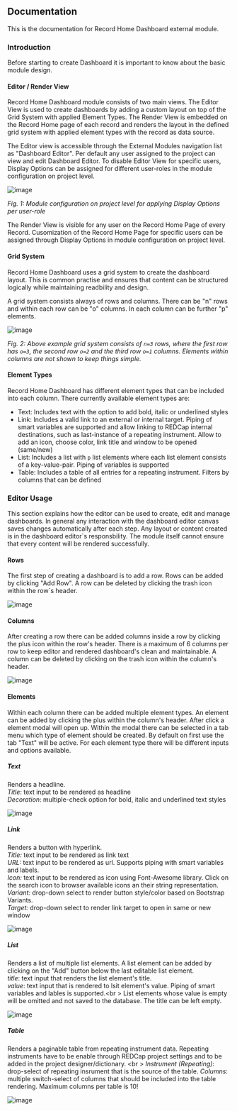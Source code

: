 ## Documentation
This is the documentation for Record Home Dashboard external module.

### Introduction
Before starting to create Dashboard it is important to know about the basic module design.

#### Editor / Render View
Record Home Dashboard module consists of two main views. The Editor View is used to create dashboards by adding a custom layout on top of the Grid System with applied Element Types. The Render View is embedded on the Record Home page of each record and renders the layout in the defined grid system with applied element types with the record as data source.

The Editor view is accessible through the External Modules navigation list as "Dashboard Editor". Per default any user assigned to the project can view and edit Dashboard Editor. To disable Editor View for specific users, Display Options can be assigned for different user-roles in the module configuration on project level.

![image](https://user-images.githubusercontent.com/75415872/143218228-10290d8b-c547-4b06-85f7-dbfda77ef688.png)

*Fig. 1: Module configuration on project level for applying Display Options per user-role*

The Render View is visible for any user on the Record Home Page of every Record. Cusomization of the Record Home Page for specific users can be assigned through Display Options in module configuration on project level.

#### Grid System
Record Home Dashboard uses a grid system to create the dashboard layout. This is common practise and ensures that content can be structured logically while maintaining readbility and design.

A grid system consists always of rows and columns.
There can be "n" rows and within each row can be "o" columns.
In each column can be further "p" elements.

![image](https://user-images.githubusercontent.com/75415872/143214704-c4514352-e529-435b-a372-623e5d1412ed.png)

*Fig. 2: Above example grid system consists of `n=3` rows, where the first row has `o=3`, the second row `o=2` and the third row `o=1` columns. Elements within columns are not shown to keep things simple.*

#### Element Types
Record Home Dashboard has different element types that can be included into each column. There currently available element types are:

- Text: Includes text with the option to add bold, italic or underlined styles
- Link: Includes a valid link to an external or internal target. Piping of smart variables are supported and allow linking to REDCap internal destinations, such as last-instance of a repeating instrument. Allow to add an icon, choose color, link title and window to be opened (same/new)
- List: Includes a list with `p` list elements where each list element consists of a key-value-pair. Piping of variables is supported
- Table: Includes a table of all entries for a repeating instrument. Filters by columns that can be defined

### Editor Usage
This section explains how the editor can be used to create, edit and manage dashboards. In general any interaction with the dashboard editor canvas saves changes automatically after each step. Any layout or content created is in the dashboard editor`s responsbility. The module itself cannot ensure that every content will be rendered successfully.

#### Rows
The first step of creating a dashboard is to add a row. Rows can be added by clicking "Add Row". A row can be deleted by clicking the trash icon within the row`s header.

![image](https://user-images.githubusercontent.com/75415872/143234249-16bb5996-1e29-49e4-8dc7-e8989686ebe9.png)

#### Columns
After creating a row there can be added columns inside a row by clicking the plus icon within the row's header. There is a maximum of 6 columns per row to keep editor and rendered dashboard's clean and maintainable. A column can be deleted by clicking on the trash icon within the column's header.

![image](https://user-images.githubusercontent.com/75415872/143238476-29523596-2fcb-44f2-bdfd-cf5f9550cc99.png)


#### Elements
Within each column there can be added multiple element types. An element can be added by clicking the plus within the column's header. After click a element modal will open up. Within the modal there can be selected in a tab menu which type of element should be created. By default on first use the tab "Text" will be active. For each element type there will be different inputs and options available.

##### Text
Renders a headline.<br />
*Title*: text input to be rendered as headline<br />
*Decoration*: multiple-check option for bold, italic and underlined text styles

![image](https://user-images.githubusercontent.com/75415872/143238611-a6b82fc3-632b-45dc-acf3-a380b577eea2.png)

##### Link
Renders a button with hyperlink.<br />
*Title:* text input to be rendered as link text<br />
*URL:* text input to be rendered as url. Supports piping with smart variables and labels.<br />
*Icon:* text input to be rendered as icon using Font-Awesome library. Click on the search icon to browser available icons an their string representation.<br />
*Variant:* drop-down select to render button style/color based on Bootstrap Variants.<br />
*Target:* drop-down select to render link target to open in same or new window

![image](https://user-images.githubusercontent.com/75415872/143240229-3fdb8e24-e559-4c32-929c-911b25aca31a.png)

##### List
Renders a list of multiple list elements. A list element can be added by clicking on the "Add" button below the last editable list element.<br />
*title*: text input that renders the list element's title.<br />
*value*: text input that is rendered to lsit element's value. Piping of smart variables and lables is supported.<br \>
List elements whose value is empty will be omitted and not saved to the database. The title can be left empty.

![image](https://user-images.githubusercontent.com/75415872/143240354-bb396a97-fa01-4b95-9c03-6ac77b7d4fc4.png)

##### Table
Renders a paginable table from repeating instrument data. Repeating instruments have to be enable through REDCap project settings and to be added in the project designer/dictionary. <br \>
*Instrument (Repeating)*: drop-select of repeating insrument that is the source of the table.
*Columns*: multiple switch-select of columns that should be included into the table rendering. Maximum columns per table is 10!



![image](https://user-images.githubusercontent.com/75415872/143245183-5e9c85d5-74f5-486b-a873-6e548563035a.png)





